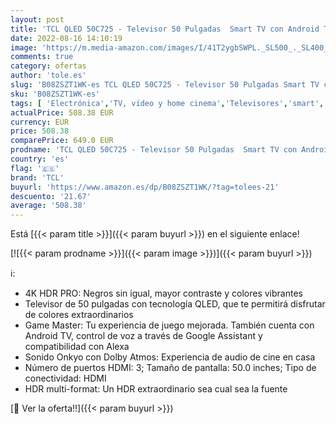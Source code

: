```yaml
---
layout: post
title: 'TCL QLED 50C725 - Televisor 50 Pulgadas  Smart TV con Android TV  4K HDR Pro  HDR Multi-Format  Game Master  Sonido Dolby Atmos  Motion Clarity  Google Assistant Incorporado  Compatible con Alexa'
date: 2022-08-16 14:10:19
image: 'https://m.media-amazon.com/images/I/41T2ygbSWPL._SL500_._SL400_.jpg'
comments: true
category: ofertas
author: 'tole.es'
slug: 'B08ZSZT1WK-es TCL QLED 50C725 - Televisor 50 Pulgadas Smart TV con...'
sku: 'B08ZSZT1WK-es'
tags: [ 'Electrónica','TV, vídeo y home cinema','Televisores','smart','tcl','televisor','tv','🇪🇸', ]
actualPrice: 508.38 EUR
currency: EUR
price: 508.38
comparePrice: 649.0 EUR
prodname: 'TCL QLED 50C725 - Televisor 50 Pulgadas  Smart TV con Android TV  4K HDR Pro  HDR Multi-Format  Game Master  Sonido Dolby Atmos  Motion Clarity  Google Assistant Incorporado  Compatible con Alexa'
country: 'es'
flag: '🇪🇸'
brand: 'TCL'
buyurl: 'https://www.amazon.es/dp/B08ZSZT1WK/?tag=tolees-21'
descuento: '21.67'
average: '508.38'
---
```


Está [{{< param title >}}]({{< param buyurl >}}) en el siguiente enlace!

[![{{< param prodname >}}]({{< param image >}})]({{< param buyurl >}})

ℹ️:

- 4K HDR PRO: Negros sin igual, mayor contraste y colores vibrantes
- Televisor de 50 pulgadas con tecnología QLED, que te permitirá disfrutar de colores extraordinarios
- Game Master: Tu experiencia de juego mejorada. También cuenta con Android TV, control de voz a través de Google Assistant y compatibilidad con Alexa
- Sonido Onkyo con Dolby Atmos: Experiencia de audio de cine en casa
- Número de puertos HDMI: 3; Tamaño de pantalla: 50.0 inches; Tipo de conectividad: HDMI
- HDR multi-format: Un HDR extraordinario sea cual sea la fuente

[🛒 Ver la oferta!!]({{< param buyurl >}})

